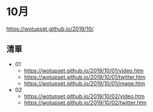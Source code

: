 # 10月
https://wotupset.github.io/2019/10/
## 清單
+ 01
  + https://wotupset.github.io/2019/10/01/video.htm 
  + https://wotupset.github.io/2019/10/01/twitter.htm  
  + https://wotupset.github.io/2019/10/01/image.htm 
+ 02
  + https://wotupset.github.io/2019/10/02/video.htm 
  + https://wotupset.github.io/2019/10/02/twitter.htm  

